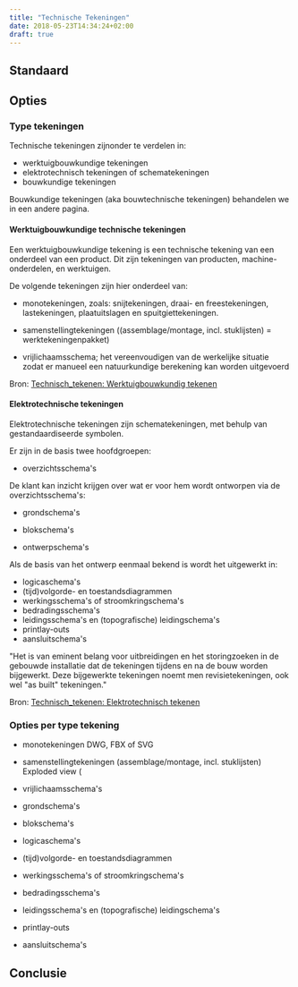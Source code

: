 ```yaml
---
title: "Technische Tekeningen"
date: 2018-05-23T14:34:24+02:00
draft: true
---
```


## Standaard

## Opties

### Type tekeningen

Technische tekeningen zijnonder te verdelen in:

* werktuigbouwkundige tekeningen
* elektrotechnisch tekeningen of schematekeningen
* bouwkundige tekeningen

Bouwkundige tekeningen (aka bouwtechnische tekeningen) behandelen we in een andere pagina. 

#### Werktuigbouwkundige technische tekeningen

Een werktuigbouwkundige tekening is een technische tekening van een onderdeel van een product. Dit zijn tekeningen van producten, machine-onderdelen, en werktuigen.

De volgende tekeningen zijn hier onderdeel van:

* monotekeningen, zoals: snijtekeningen, draai- en freestekeningen, lastekeningen, plaatuitslagen en spuitgiettekeningen.

* samenstellingtekeningen ((assemblage/montage, incl. stuklijsten) = werktekeningenpakket)

* vrijlichaamsschema; het vereenvoudigen van de werkelijke situatie zodat er manueel een natuurkundige berekening kan worden uitgevoerd

Bron: [Technisch_tekenen: Werktuigbouwkundig tekenen](https://nl.wikipedia.org/wiki/Technisch_tekenen#Werktuigbouwkundig_tekenen)

#### Elektrotechnische tekeningen

Elektrotechnische tekeningen zijn schematekeningen, met behulp van gestandaardiseerde symbolen. 

Er zijn in de basis twee hoofdgroepen:

* overzichtsschema's

De klant kan inzicht krijgen over wat er voor hem wordt ontworpen via de overzichtsschema's:

  * grondschema's
  * blokschema's

* ontwerpschema's

Als de basis van het ontwerp eenmaal bekend is wordt het uitgewerkt in:

  * logicaschema's
  * (tijd)volgorde- en toestandsdiagrammen
  * werkingsschema's of stroomkringschema's
  * bedradingsschema's
  * leidingsschema's en (topografische) leidingschema's
  * printlay-outs 
  * aansluitschema's
  
"Het is van eminent belang voor uitbreidingen en het storingzoeken in de gebouwde installatie dat de tekeningen tijdens en na de bouw worden bijgewerkt. Deze bijgewerkte tekeningen noemt men revisietekeningen, ook wel "as built" tekeningen."

Bron: [Technisch_tekenen: Elektrotechnisch tekenen](https://nl.wikipedia.org/wiki/Technisch_tekenen#Elektrotechnisch_tekenen)

### Opties per type tekening

* monotekeningen
DWG, FBX of SVG

* samenstellingtekeningen (assemblage/montage, incl. stuklijsten)
Exploded view (

* vrijlichaamsschema's

* grondschema's

* blokschema's

 * logicaschema's
 
 * (tijd)volgorde- en toestandsdiagrammen
 
 * werkingsschema's of stroomkringschema's
 
 * bedradingsschema's
 
 * leidingsschema's en (topografische) leidingschema's
 
 * printlay-outs 
 
 * aansluitschema's

## Conclusie
